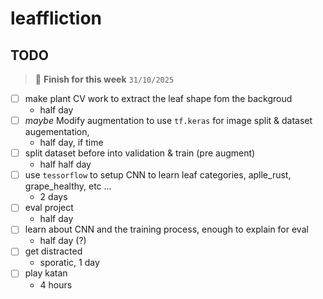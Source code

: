 # leaffliction

## TODO

> 🏁 **Finish for this week** `31/10/2025`

- [ ] make plant CV work to extract the leaf shape fom the backgroud
    - half day
- [ ] _maybe_ Modify augmentation to use `tf.keras` for image split & dataset augementation,
    - half day, if time
- [ ] split dataset before into validation & train (pre augment)
    - half half day
- [ ] use `tessorflow` to setup CNN to learn leaf categories, aplle_rust, grape_healthy, etc ...
    - 2 days
- [ ] eval project
    - half day
- [ ] learn about CNN and the training process, enough to explain for eval
    - half day (?)
- [ ] get distracted
    - sporatic, 1 day
- [ ] play katan
    - 4 hours